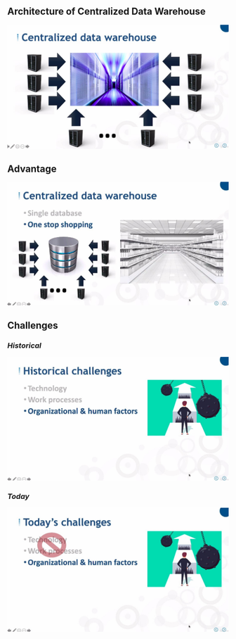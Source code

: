 ## **Architecture of Centralized Data Warehouse**

![Alt centralized data warehouse](pic/01.jpg)

## **Advantage**

![Alt one stop shopping](pic/02.jpg)

## **Challenges**

### _Historical_

![Alt historical challenges](pic/03.jpg)

### _Today_

![Alt today's challenges](pic/04.jpg)
